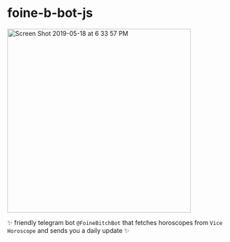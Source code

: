 # foine-b-bot-js


<img width="417" alt="Screen Shot 2019-05-18 at 6 33 57 PM" src="https://user-images.githubusercontent.com/8630513/57975797-f55fca00-799e-11e9-9da3-2ecd64aa766d.png">

✨ friendly telegram bot `@FoineBitchBot` that fetches horoscopes from `Vice Horoscope` and sends you a daily update ✨
